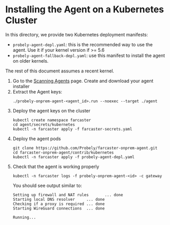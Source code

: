 # Installing the Agent on a Kubernetes Cluster

In this directory, we provide two Kubernetes deployment manifests:
  * `probely-agent-depl.yaml`: this is the recommended way to use the agent. Use it if your kernel version if >= 5.6
  * `probely-agent-fallback-depl.yaml`: use this manifest to install the agent on older kernels.

The rest of this document assumes a recent kernel.

1. Go to the [Scanning Agents](https://plus.probely.app/scanning-agents/) page. Create and download your agent installer
2. Extract the Agent keys:
   ```shell
   ./probely-onprem-agent-<agent_id>.run --noexec --target ./agent
   ```
3. Deploy the agent keys on the cluster
   ```shell
   kubectl create namespace farcaster
   cd agent/secrets/kubernetes
   kubectl -n farcaster apply -f farcaster-secrets.yaml 
   ````
4. Deploy the agent pods
   ```shell
   git clone https://github.com/Probely/farcaster-onprem-agent.git
   cd farcaster-onprem-agent/contrib/kubernetes
   kubectl -n farcaster apply -f probely-agent-depl.yaml
   ```
5. Check that the agent is working properly
   ```shell
   kubectl -n farcaster logs -f probely-onprem-agent-<id> -c gateway
   ```
   You should see output similar to:
   ```shell
   Setting up firewall and NAT rules       ... done
   Starting local DNS resolver     ... done
   Checking if a proxy is required ... done
   Starting WireGuard connections  ... done

   Running...
   ```

